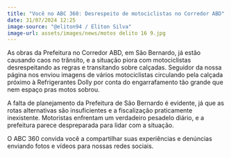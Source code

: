 ```yaml
---
title: "Você no ABC 360: Desrespeito de motociclistas no Corredor ABD"
date: 31/07/2024 12:25
image-source: "@eliton94 / Eliton Silva"
image-url: assets/images/news/motos delito 16 9.jpg
---
```


As obras da Prefeitura no Corredor ABD, em São Bernardo, já estão causando caos no trânsito, e a situação piora com motociclistas desrespeitando as regras e transitando sobre calçadas. Seguidor da nossa página nos enviou imagens de vários motociclistas circulando pela calçada próximo à Refrigerantes Dolly por conta do engarrafamento tão grande que nem espaço pras motos sobrou.

A falta de planejamento da Prefeitura de São Bernardo é evidente, já que as rotas alternativas são insuficientes e a fiscalização praticamente inexistente. Motoristas enfrentam um verdadeiro pesadelo diário, e a prefeitura parece despreparada para lidar com a situação.

O ABC 360 convida você a compartilhar suas experiências e denúncias enviando fotos e vídeos para nossas redes sociais.